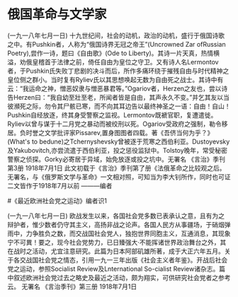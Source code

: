 # 俄国革命与文学家

(一九一八年七月一日)
十九世纪间，社会的动机，政治的动机，盛行于俄国诗歌之中。有Pushkin者，人称为“俄国诗界无冠之帝王”(Uncrowned Zar ofRussian Poetry),尝作一诗，题曰《自由歌》(Ode to Liberty)。其诗一片天真，热情横溢，劝俄皇稽首于法律之前，倚任自由为皇位之守卫。又有诗人名Lermontov者，于Pushkin氏失败丁悲剧的决斗而后，所作多痛环绕于摧残自由与时代精神之皇位侧之群小。当时复有Ryliev氏以其思想唤起无数为自由死之战士。其诗中有云：“我运命之神，憎恶奴隶与憎恶暴君等。”Ogariov者，Herzen之友也，尝以诗告Herzen曰：“我自幼至壯至老，所闻者皆是自由，其声永久不变。”并乞其友以当彼瀕死之际，勿令其尸骸已寒，而不向其耳边告以最终神圣之一语：自由！自山！
Pushkin自经放逐，终其身受警察之监视。Lermontov既褫官职，复遭遣徙。Ryliev以曾与谋于十二月党之暴动而被绞刑以死。Ogariov受政府之强制，勒令移居。负时誉之文学批评家Pissarev,置身图图者四载。著《吾侪当何为乎？》(What's to bedune)之Tchernyshevsky曾被逐于荒寒之西伯利亚。Dustoyevsky及Yakubovitch,亦尝流遣于西伯利亚，投之惩役监狱中。Tolstoy晚年，常受秘密警察之侦探。Gorky必寄居于异域，始免放逐或投之坑中。无署名
《言治》季刊第3册
1918年7月1日
此文初载于《言治》季刊第了册《法俄革命之比较观之后。无署名，与《俄罗斯文学与革命》一文相对照，可知当为李大钊所作，同时也可证二文皆作于1918年7月以前
———编者

#《最近欧洲社会党之运动》编者识1

(一九一八年七月一日)
欧战发生以来，各国社会党多数已表承认之意，且有为之辩护者，惟少数者仍守其主义，高扬非战之论声。各国人民方从事疆场，于硝烟弹雨中，力争胜负之数，而交战国社会党人，独抱世界同胞主义，互通消息，其现象宁不可異！要之，现今社会党势力，已日臻强大·不能挥诸世界政治舞台之外，其在战时之活动，尤宜注意研究。此篇为日本阿部矶雄所著，成于大正六年五月。关于各交战国社会党之情态，引用一九一三年出版《社会主义者年鉴》。开战后社会党之运动，参照Socialist Review及Lnternational So-cialist Review诸杂志。篇中叙述欧洲社会党过去之略史及最近之活动，颇为翔实，可供研究社会党者之参考云。
无署名
《言治季刊》第三册
1918年7月1日

